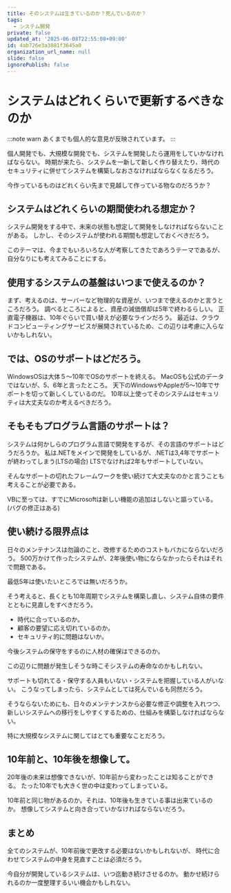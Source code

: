 ```yaml
---
title: そのシステムは生きているのか？死んでいるのか？
tags:
  - システム開発
private: false
updated_at: '2025-06-08T22:55:08+09:00'
id: 4ab726e3a3881f3645a0
organization_url_name: null
slide: false
ignorePublish: false
---
```


# システムはどれくらいで更新するべきなのか

:::note warn
あくまでも個人的な意見が反映されています。
:::

個人開発でも、大規模な開発でも、システムを開発したら運用をしていかなければならない。
時期が来たら、システムを一新して新しく作り替えたり、時代のセキュリティに併せてシステムを構築しなおさなければならなくなるだろう。

今作っているものはどれくらい先まで見越して作っている物なのだろうか？

## システムはどれくらいの期間使われる想定か？

システム開発をする中で、未来の状態も想定して開発をしなければならないことがある。
しかし、そのシステムが使われる期間も想定しておくべきだろう。

このテーマは、今までもいろいろな人が考察してきたであろうテーマであるが、自分なりにも考えてみることにする。

## 使用するシステムの基盤はいつまで使えるのか？

まず、考えるのは、サーバーなど物理的な資産が、いつまで使えるのかと言うところだろう。
調べるところによると、資産の減価償却は5年で終わるらしい。
正直電子機器は、10年ぐらいで買い替えが必要なラインだろう。
最近は、クラウドコンピューティングサービスが展開されているため、この辺りは考慮に入らないかもしれない。

## では、OSのサポートはどだろう。

WindowsOSは大体５〜10年でOSのサポートを終える。
MacOSも公式のデータではないが、5、6年と言ったところ。
天下のWindowsやAppleが5〜10年でサポートを切って新しくしているのだ。
10年以上使ってそのシステムはセキュリティは大丈夫なのか考えるべきだろう。

## そもそもプログラム言語のサポートは？

システムは何かしらのプログラム言語で開発をするが、その言語のサポートはどうだろうか。
私は.NETをメインで開発をしているが、.NETは3,4年でサポートが終わってしまう(LTSの場合)
LTSでなければ2年もサポートしていない。

そんなサポートの切れたフレームワークを使い続けて大丈夫なのかと言うことも考えることが必要である。

VBに至っては、すでにMicrosoftは新しい機能の追加はしないと謳っている。(バグの修正はある)

## 使い続ける限界点は

日々のメンテナンスは勿論のこと、改修するためのコストもバカにならないだろう。
500万かけて作ったシステムが、2年後使い物にならなかったらそれはそれで問題である。

最低5年は使いたいところでは無いだろうか。

そう考えると、長くとも10年周期でシステムを構築し直し、システム自体の要件とともに見直しをすべきだろう。

* 時代に合っているのか。
* 顧客の要望に応え切れているのか。
* セキュリティ的に問題はないか。

今後システムの保守をするのに人材の確保はできるのか。

この辺りに問題が発生しそうな時こそシステムの寿命なのかもしれない。

サポートも切れてる・保守する人員もいない・システムを把握している人がいない。
こうなってしまったら、システムとしては死んでいるも同然だろう。

そうならないためにも、日々のメンテナンスから必要な修正や調整を入れつつ、
新しいシステムへの移行をしやすくするための、仕組みを構築しなければならない。

特に大規模なシステムに関してはとても重要なことだろう。

## 10年前と、10年後を想像して。

20年後の未来は想像できないが、10年前から変わったことは知ることができる。
たった10年でも大きく世の中は変わってしまっている。

10年前と同じ物があるのか。それは、10年後も生きている事は出来ているのか。
想像してシステムと向き合っていかなければならないだろう。


## まとめ
全てのシステムが、10年前後で更改する必要はないかもしれないが、
時代に合わせてシステムの中身を見直すことは必須だろう。

今自分が開発しているシステムは、いつ迄動き続けさせるのか。
動かせ続けられるのか一度整理するいい機会かもしれない。

